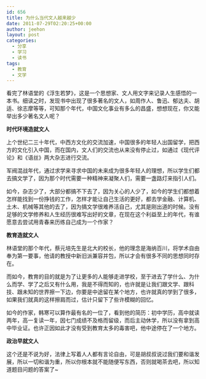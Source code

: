 ```yaml
---
id: 656
title: 为什么当代文人越来越少
date: 2011-07-29T02:20:25+00:00
author: jeehon
layout: post
categories:
  - 分享
  - 学习
  - 读书
tags:
  - 教育
  - 文学
---
```

看完了林语堂的《浮生若梦》，这是一个思想家、文人用文字来记录人生感悟的一本书。细读之时，发现书中出现了很多著名的文人，如周作人、鲁迅、郁达夫、胡适、徐志摩等等，可知那个年代，中国文化事业有多么的昌盛，想想现在，你又能举出多少著名文人呢？

**时代环境造就文人**

上个世纪二三十年代，中西方文化的交流加速，中国很多的年轻人出国留学，把西方的文化引入中国，而在国内，文人们的交流也从来没有停止过，如通过《现代评论》和《语丝》两大杂志进行交流。
  
军阀混战年代，通过求学来寻求中国的未来成为很多年轻人的理想，所以学生们都去搞文学了，因为那个时代需要一种精神来凝聚人们，需要一盏路灯来指引人们。<!--more-->

如今，杂志少了，大部分都搞不下去了，因为关心的人少了，如今的学生们都想着怎样能找到一份挣钱的工作，怎样才能让自己生活的更好，都去学金融、计算机、土木、机械等其他的去了，因为搞文学很难养活自己，尤其是刚出道的时候。没有足够的文学修养和人生经历很难写出好的文章，在现在这个利益至上的年代，有谁愿意去尝试用青春来历练自己成为一个作家？

**教育造就文人**

林语堂的那个年代，蔡元培先生是北大的校长，他的理念是海纳百川，将学术自由奉为第一要事，他请的教授中新旧派兼容并包，所以才会有很多不同的思想同时存在。

而如今，教育的目的就是为了让更多的人能够走进学校，至于进去了学什么、为什么而学、学了之后又有什么用，我是不得而知的，也许就是让我们跟文学、跟科技、跟未知的世界擦一下边，你要是中途留在某个地方，也许就真的学到了很多，如果我们就真的这样擦肩而过，估计只留下了些许模糊的回忆。

如今的作家，韩寒可以算作最有名的一位了，看到他的简历：初中学历，高中就读两年，高一复读一年，因七门成绩不及格而留级，而后主动休学，所以没有拿到高中毕业证。也许正因如此才没有受到教育太多的毒害吧，他中途停在了一个地方。

**政治早就文人**

这个还是不说为好，法律上写着人人都有言论自由，可是胡叔叔说过我们要和谐发展，所以一切和谐为重，所以你根本就不能随便写东西，否则就喝茶去吧，所以知道题目问题的答案了~